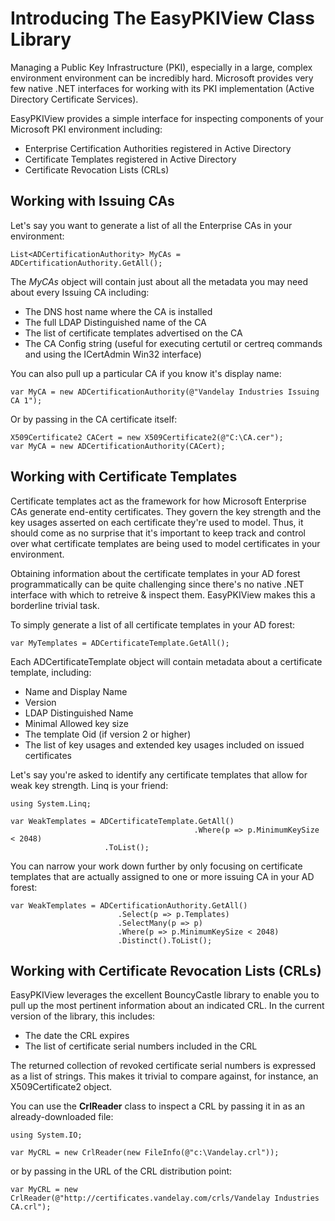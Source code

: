 # Introducing The EasyPKIView Class Library
Managing a Public Key Infrastructure (PKI), especially in a large, complex environment environment can be incredibly hard. Microsoft provides very few native .NET interfaces for working with its PKI implementation (Active Directory Certificate Services).

EasyPKIView provides a simple interface for inspecting components of your Microsoft PKI environment including:

- Enterprise Certification Authorities registered in Active Directory
- Certificate Templates registered in Active Directory
- Certificate Revocation Lists (CRLs)

## Working with Issuing CAs

Let's say you want to generate a list of all the Enterprise CAs in your environment:

```
List<ADCertificationAuthority> MyCAs = ADCertificationAuthority.GetAll();
```
The *MyCAs* object will contain just about all the metadata you may need about every Issuing CA including:

- The DNS host name where the CA is installed
- The full LDAP Distinguished name of the CA
- The list of certificate templates advertised on the CA
- The CA Config string (useful for executing certutil or certreq commands and using the ICertAdmin Win32 interface)

You can also pull up a particular CA if you know it's display name:

```
var MyCA = new ADCertificationAuthority(@"Vandelay Industries Issuing CA 1");
```

Or by passing in the CA certificate itself:

```
X509Certificate2 CACert = new X509Certificate2(@"C:\CA.cer");
var MyCA = new ADCertificationAuthority(CACert);
```

## Working with Certificate Templates

Certificate templates act as the framework for how Microsoft Enterprise CAs generate end-entity certificates. They govern the key strength and the key usages asserted on each certificate they're used to model. Thus, it should come as no surprise that it's important to keep track and control over what certificate templates are being used to model certificates in your environment. 

Obtaining information about the certificate templates in your AD forest programmatically can be quite challenging since there's no native .NET interface with which to retreive & inspect them. EasyPKIView makes this a borderline trivial task.

To simply generate a list of all certificate templates in your AD forest:

```
var MyTemplates = ADCertificateTemplate.GetAll();
```

Each ADCertificateTemplate object will contain metadata about a certificate template, including:

- Name and Display Name
- Version
- LDAP Distinguished Name
- Minimal Allowed key size
- The template Oid (if version 2 or higher)
- The list of key usages and extended key usages included on issued certificates

Let's say you're asked to identify any certificate templates that allow for weak key strength.  Linq is your friend:

```
using System.Linq;

var WeakTemplates = ADCertificateTemplate.GetAll()
                                         .Where(p => p.MinimumKeySize < 2048)
					 .ToList();
```

You can narrow your work down further by only focusing on certificate templates that are actually assigned to one or more issuing CA in your AD forest:

```
var WeakTemplates = ADCertificationAuthority.GetAll()
					    .Select(p => p.Templates)
					    .SelectMany(p => p)
					    .Where(p => p.MinimumKeySize < 2048)
					    .Distinct().ToList();
```

## Working with Certificate Revocation Lists (CRLs)

EasyPKIView leverages the excellent BouncyCastle library to enable you to pull up the most pertinent information about an indicated CRL. In the current version of the library, this includes:

- The date the CRL expires
- The list of certificate serial numbers included in the CRL

The returned collection of revoked certificate serial numbers is expressed as a list of strings. This makes it trivial to compare against, for instance, an X509Certificate2 object.

You can use the **CrlReader** class to inspect a CRL by passing it in as an already-downloaded file:

```
using System.IO;

var MyCRL = new CrlReader(new FileInfo(@"c:\Vandelay.crl"));
```

or by passing in the URL of the CRL distribution point:

```
var MyCRL = new CrlReader(@"http://certificates.vandelay.com/crls/Vandelay Industries CA.crl");
```